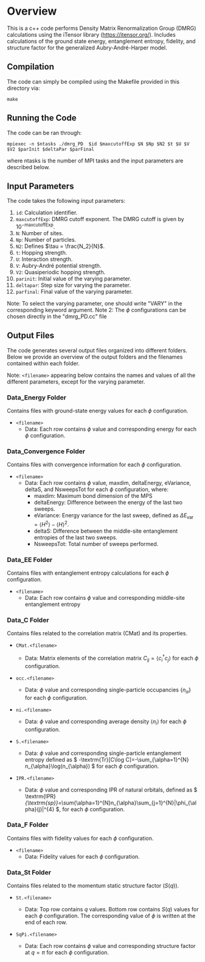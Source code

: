 # Overview

This is a c++ code performs Density Matrix Renormalization Group (DMRG) calculations using the iTensor library (https://itensor.org/).
Includes calculations of the ground state energy, entanglement entropy, fidelity, and structure factor for the generalized Aubry-André-Harper model.

## Compilation

The code can simply be compiled using the Makefile provided in this directory via:
  
  ```
  make
  ```

## Running the Code

The code can be ran through:
  ```
  mpiexec -n $ntasks ./dmrg_PD  $id $maxcutoffExp $N $Np $N2 $t $U $V $V2 $parInit $deltaPar $parFinal 
  ```
where ntasks is the number of MPI tasks and the input parameters are described below.  

## Input Parameters

The code takes the following input parameters:
1. `id`: Calculation identifier.
2. `maxcutoffExp`: DMRG cutoff exponent. The DMRG cutoff is given by $10^{-\text{maxcutoffExp}}$.
3. `N`: Number of sites.
4. `Np`: Number of particles.
5.  `N2`: Defines $\tau = \frac{N_2}{N}$.
6. `t`: Hopping strength.
7. `U`: Interaction strength.
8. `V`: Aubry-André potential strength.
9. `V2`: Quasiperiodic hopping strength.
10. `parinit`: Initial value of the varying parameter.
11. `deltapar`: Step size for varying the parameter.
12. `parfinal`: Final value of the varying parameter.

Note: To select the varying parameter, one should write "VARY" in the corresponding keyword argument.
Note 2: The $\phi$ configurations can be chosen directly in the "dmrg_PD.cc" file


## Output Files

The code generates several output files organized into different folders. 
Below we provide an overview of the output folders and the filenames contained within each folder.

Note: `<filename>` appearing below contains the names and values of all the different parameters, except for the varying parameter.

### Data_Energy Folder

Contains files with ground-state energy values for each $\phi$ configuration.

- `<filename>`
  - Data: Each row contains $\phi$ value and corresponding energy for each $\phi$ configuration.

### Data_Convergence Folder

Contains files with convergence information for each $\phi$ configuration.

- `<filename>`
  - Data: Each row contains $\phi$ value, maxdim, deltaEnergy, eVariance, deltaS, and NsweepsTot for each $\phi$ configuration, where:
    - maxdim: Maximum bond dimension of the MPS
    - deltaEnergy: Difference between the energy of the last two sweeps.
    - eVariance: Energy variance for the last sweep, defined as $\Delta E_{\textrm{var}} = \langle H^2 \rangle - \langle H \rangle^2$.
    - deltaS: Difference between the middle-site entanglement entropies of the last two sweeps.
    - NsweepsTot: Total number of sweeps performed.


### Data_EE Folder

Contains files with entanglement entropy calculations for each $\phi$ configuration.

- `<filename>`
  - Data: Each row contains $\phi$ value and corresponding middle-site entanglement entropy

### Data_C Folder

Contains files related to the correlation matrix (CMat) and its properties.

- `CMat.<filename>`
  - Data: Matrix elements of the correlation matrix $C_{ij} = \langle c^\dagger_i c_j \rangle$ for each $\phi$ configuration.

- `occ.<filename>`
  - Data: $\phi$ value and corresponding single-particle occupancies $\{ n_{\alpha} \}$ for each $\phi$ configuration.

- `ni.<filename>`
  - Data: $\phi$ value and corresponding average density $\langle n_i \rangle$ for each $\phi$ configuration.

- `S.<filename>`
  - Data: $\phi$ value and corresponding single-particle entanglement entropy defined as $ -\textrm{Tr}[C\log C]=-\sum_{\alpha=1}^{N} n_{\alpha}\log(n_{\alpha}) $ for each $\phi$ configuration.

- `IPR.<filename>`
  - Data: $\phi$ value and corresponding IPR of natural orbitals, defined as $ \textrm{IPR}_{\textrm{sp}}=\sum_{\alpha=1}^{N}n_{\alpha}\sum_{j=1}^{N}|\phi_{\alpha}(j)|^{4} $, for each $\phi$ configuration.

### Data_F Folder

Contains files with fidelity values for each $\phi$ configuration.

- `<filename>`
  - Data: Fidelity values for each $\phi$ configuration.

### Data_St Folder

Contains files related to the momentum static structure factor ($S(q)$).

- `St.<filename>`
  - Data: Top row contains $q$ values. Bottom row contains $S(q)$ values for each $\phi$ configuration. The corresponding value of $\phi$ is written at the end of each row.

- `SqPi.<filename>`
  - Data: Each row contains $\phi$ value and corresponding structure factor at $q=\pi$ for each $\phi$ configuration.

